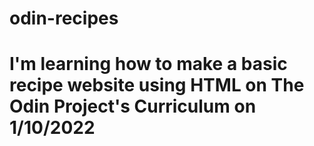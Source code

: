 # odin-recipes
# I'm learning how to make a basic recipe website using HTML on The Odin Project's Curriculum on 1/10/2022